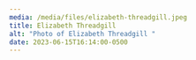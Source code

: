 ```yaml
---
media: /media/files/elizabeth-threadgill.jpeg
title: Elizabeth Threadgill
alt: "Photo of Elizabeth Threadgill "
date: 2023-06-15T16:14:00-0500
---
```

